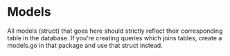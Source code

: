 # Models

All models (struct) that goes here should strictly reflect their corresponding table in the database.
If you're creating queries which joins tables, create a models.go in that package and use that struct instead.
